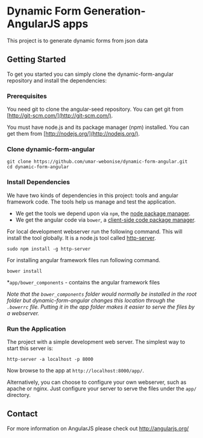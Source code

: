 # Dynamic Form Generation-AngularJS apps

This project is to generate dynamic forms from json data


## Getting Started

To get you started you can simply clone the dynamic-form-angular repository and install the dependencies:

### Prerequisites

You need git to clone the angular-seed repository. You can get git from
[http://git-scm.com/](http://git-scm.com/).

You must have node.js and its package manager (npm) installed.  You can get them from [http://nodejs.org/](http://nodejs.org/).

### Clone dynamic-form-angular

```
git clone https://github.com/umar-webonise/dynamic-form-angular.git
cd dynamic-form-angular
```

### Install Dependencies

We have two kinds of dependencies in this project: tools and angular framework code.  The tools help
us manage and test the application.

* We get the tools we depend upon via `npm`, the [node package manager][npm].
* We get the angular code via `bower`, a [client-side code package manager][bower].

For local development webserver run the following command. This will install the tool globally.
It is a node.js tool called [http-server][http-server].
```
sudo npm install -g http-server
```

For installing angular framework files run following command.
```
bower install
```
*`app/bower_components` - contains the angular framework files

*Note that the `bower_components` folder would normally be installed in the root folder but
dynamic-form-angular changes this location through the `.bowerrc` file.  Putting it in the app folder makes
it easier to serve the files by a webserver.*

### Run the Application
The project with a simple development web server.  The simplest way to start
this server is:

```
http-server -a localhost -p 8000
```
Now browse to the app at `http://localhost:8000/app/`.

Alternatively, you can choose to configure your own webserver, such as apache or nginx. Just
configure your server to serve the files under the `app/` directory.

## Contact

For more information on AngularJS please check out http://angularjs.org/

[git]: http://git-scm.com/
[bower]: http://bower.io
[npm]: https://www.npmjs.org/
[node]: http://nodejs.org
[http-server]: https://github.com/nodeapps/http-server

